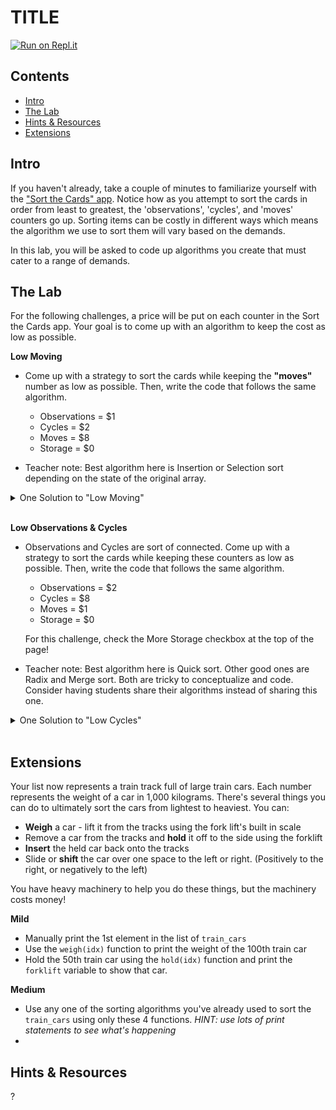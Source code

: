 # TITLE

[![Run on Repl.it](https://repl.it/badge/github/upperlinecode/<INSERT_GITHUB_EXTENSION>)](https://repl.it/github/upperlinecode/<INSERT_GITHUB_EXTENSION>)

## Contents

- [Intro](#intro)
- [The Lab](#the-lab)
- [Hints & Resources](#hints--resources)
- [Extensions](#extensions)

## Intro

If you haven't already, take a couple of minutes to familiarize yourself with the ["Sort the Cards" app](https://sortinggame.emmanuelrodri23.repl.co/). Notice how as you attempt to sort the cards in order from least to greatest, the 'observations', 'cycles', and 'moves' counters go up. Sorting items can be costly in different ways which means the algorithm we use to sort them will vary based on the demands.

In this lab, you will be asked to code up algorithms you create that must cater to a range of demands. 

## The Lab

For the following challenges, a price will be put on each counter in the Sort the Cards app. Your goal is to come up with an algorithm to keep the cost as low as possible. 

**Low Moving**

- Come up with a strategy to sort the cards while keeping the **"moves"** number as low as possible. Then, write the code that follows the same algorithm.
    - Observations = $1
    - Cycles = $2
    - Moves = $8
    - Storage = $0

- Teacher note: Best algorithm here is Insertion or Selection sort depending on the state of the original array.

<details>
<summary>One Solution to "Low Moving"</summary>

```py
# One way to code Selection Sort
sample_list = [5, 2, 1, 3, 4]

for i in range(len(sample_list) - 1):
    smallest_idx = i

    for j in range(i+1, len(sample_list)):
        if sample_list[j] < sample_list[smallest_idx]:
            smallest_idx = j
    
    # Note the swap outside the inner for loop; N=5 swaps
    if smallest_idx != i:
        (sample_list[smallest_idx], sample_list[i]) = (sample_list[i], sample_list[smallest_idx])
```
</details>
<br>

**Low Observations & Cycles**

- Observations and Cycles are sort of connected. Come up with a strategy to sort the cards while keeping these counters as low as possible. Then, write the code that follows the same algorithm.
    - Observations = $2
    - Cycles = $8
    - Moves = $1
    - Storage = $0

    For this challenge, check the More Storage checkbox at the top of the page!

- Teacher note: Best algorithm here is Quick sort. Other good ones are Radix and Merge sort. Both are tricky to conceptualize and code. Consider having students share their algorithms instead of sharing this one.

<details>
<summary>One Solution to "Low Cycles"</summary>

```py
#Radix Sort
import random

# list of 20 random numbers between 0-999
sample_list = random.sample(range(1000), 20)
print(sample_list)


# find the max # of digits / place values
max_num = sample_list[0]
for num in sample_list:
    max_num = max(max_num, num)
    
digits = 0
while max_num:
    digits += 1
    max_num = max_num // 10
print(digits)
    
# For every place value, group by place value then combine again
for place in range(digits):
    counter = [[] for i in range(10)]
    for num in sample_list:
        digit = num // 10**place % 10
        counter[digit].append(num)
    print(f"Grouped by {10**place}'s place", counter)
    sample_list = []
    for nums in counter:
        sample_list += nums
        
    print("Combined", sample_list)
```
</details>
<br>

## Extensions

Your list now represents a train track full of large train cars. Each number represents the weight of a car in 1,000 kilograms. There's several things you can do to ultimately sort the cars from lightest to heaviest. You can:
- **Weigh** a car - lift it from the tracks using the fork lift's built in scale
- Remove a car from the tracks and **hold** it off to the side using the forklift
- **Insert** the held car back onto the tracks
- Slide or **shift** the car over one space to the left or right. (Positively to the right, or negatively to the left) 

You have heavy machinery to help you do these things, but the machinery costs money!

**Mild**
- Manually print the 1st element in the list of `train_cars`
- Use the `weigh(idx)` function to print the weight of the 100th train car
- Hold the 50th train car using the `hold(idx)` function and print the `forklift` variable to show that car.

**Medium**
- Use any one of the sorting algorithms you've already used to sort the `train_cars` using only these 4 functions. _HINT: use lots of print statements to see what's happening_
- 

## Hints & Resources

?